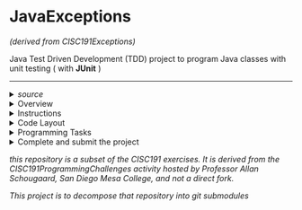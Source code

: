 # JavaExceptions
 _(derived from CISC191Exceptions)_


Java Test Driven Development (TDD) project to program Java classes with unit testing ( with **JUnit** )
________

<details>
 <summary><em>source</em></summary>


 ![220px-MesaLogo](https://github.com/schougaard/SanDiegoMesaCISC191ProgrammingChallenges/assets/716243/334f6724-6afa-4198-9eff-7c49c472cd35)

# San Diego Mesa College CISC 191 Programming Challenges
Programming challenges for San Diego Community College CISC 191 Intermediate Java classes.

Created by
- Professor Dr. Tasha Frankie
- and Professor [Allan Schougaard](https://github.com/schougaard), San Diego Mesa College.

With contributions from: 
- Dom David,
- [Dan Sullivan](https://github.com/uid100)
________

</details>
<details>
 <summary>Overview</summary>

Assignment Overview

Java defines special types of errors called exceptions for a number of reasons:

 - To separate error handling from program logic. Exceptions allow programmers to write their code in a more modular and reusable way, by separating the code that detects and handles errors from the code that performs the main logic of the program. This makes the code easier to read, understand, and maintain.
 - To provide a robust and consistent way to handle errors. Exceptions provide a standard way to handle errors, which makes Java code more predictable and reliable. This is especially important in large and complex applications, where errors can occur in many different places.
 - To propagate errors up the call stack. Exceptions can be propagated up the call stack, which allows errors to be handled at the appropriate level. For example, if a method throws an exception, the calling method can catch the exception and handle it accordingly. This allows programmers to centralize error handling in certain parts of the application, making it easier to manage and troubleshoot errors.
 - To provide information about errors. Exceptions contain information about the error, such as the type of error, the stack trace, and any additional details. This information can be used to log the error, display a meaningful error message to the user, or take other corrective action.

Java defines two types of exceptions: checked exceptions and unchecked exceptions. Checked exceptions are exceptions that must be explicitly handled by the programmer. Unchecked exceptions are exceptions that do not need to be explicitly handled by the programmer.

Checked exceptions are typically used to handle errors that are beyond the control of the programmer, such as errors caused by the underlying operating system or hardware. Unchecked exceptions are typically used to handle errors that are caused by programmer mistakes, such as null pointer exceptions and array index out of bounds exceptions.

Overall, exceptions are a powerful tool that can be used to improve the robustness, reliability, and maintainability of Java code.

Here are some specific examples of how exceptions can be used in Java:

 - Handling errors caused by user input. If a user enters invalid input, the program can throw an exception, which can then be handled to display a meaningful error message to the user and allow them to try again.
 - Handling errors caused by file operations. If a program tries to open a file that does not exist, the program can throw an exception, which can then be handled to notify the user of the error and allow them to take corrective action.
 - Handling errors caused by network operations. If a program tries to connect to a network server that is unavailable, the program can throw an exception, which can then be handled to retry the connection or notify the user of the error.

By using exceptions to handle errors, Java programs can become more robust, reliable, and user-friendly.
________

</details>
<details>
 <summary>Instructions</summary>

## _(Open the Project)_
1. From the **<> Code** dropdown link in the repository (above), download the Zip file to your computer.
2. Extract the files to your working folder
3. Open Eclipse and import the project. 
   - You can use File>Import menu item or right-click in the Package Manager and choose Import.
   - select General>Projects from Folder or Archive
   - navigate into the project until you see the `bin` and `src` folders, and choose *open*
4. Expand the project in the package explorer and find the .java files below the **src** folder.

## _(Complete the Assignment)_

</details>
<details>
 <summary>Code Layout</summary>
 
You will be completing code that deals with banking and bills. In the past, we may have handled input validation a little differently with simple if-statements and early returns of specific values. This time, you will handle special behaviors dealing with values using Exceptions.
___________

</details>
<details>
 <summary>Programming Tasks</summary>

 
## Programming Task(s)

### CheckoutBill
When you run the tester file you will see that the first failure is when the code expects an Exception to be thrown. 

_Be careful about accidentally running the CheckoutBill class since it has a main method. You may not realize that you are not running the tester class._

1. The bill amount should be greater than 0. Throw an `IllegalArgumentException` if the parameter does not meet this requirement. Otherwise, set the instance variable accordingly.
In Java to throw an exception you add the following:
```
throw (new MyExceptionName());
```
You are creating an object that is an `Exception` type and throwing it.

The term *throwing an exception* in Java is used to describe the process of creating an exception object and passing it to the runtime system. The runtime system will then search for an exception handler in the call stack, starting with the current method and working its way up. If an exception handler is found, the exception will be handled and the program will continue to execute. If an exception handler is not found, the program will terminate. The term "throwing" is used to describe this process because it is analogous to throwing a ball. When you throw a ball, you are transferring control of the ball to the person who catches it. Similarly, when you throw an exception, you are transferring control of the exception to the runtime system. The runtime system is responsible for handling exceptions in a way that is appropriate for the application. For example, the runtime system may display an error message to the user, log the error, or terminate the application.

2. Uncomment the next tester method in the tester class. Fix the `setTipPercent()` method so that it throws an exception if the parameter does not meet the requirement.
3. Uncomment the next tester which will focus on the `calculateTotalBill()` method.
Fix the method so that it throws an `IllegaStateException` if the bill or tipPercent do not have proper values. The current setup allows the creation of a `CheckoutBill` object that initializes the instance variables to undesirable values. Do not alter this behavior as this is by design.
4. Uncomment the next tester method (`testMain()`).
Now you must handle exceptions in the main method of the CheckoutBill class. _**Note that you will not actually have to do much in the catch clause other than printing the error to the console.**_

To handle an exception in Java means to take corrective action when an error occurs. This can involve logging the error, displaying a meaningful error message to the user, or taking other steps to recover from the error and continue executing the program.

There are two main ways to handle exceptions in Java:
**Using the try-catch-finally block.** The try-catch-finally block is the most common way to handle exceptions in Java. It allows you to specify a block of code that is to be executed, and to catch any exceptions that occur within that block. The finally block is optional, but it is often used to perform cleanup tasks, such as closing resources.
**Using the try-with-resources statement.** The try-with-resources statement is a newer way to handle exceptions in Java. It is specifically designed for handling resources that must be closed after they are used. For example, you can use the try-with-resources statement to handle files, database connections, and network sockets.
```
try {
  // Code that may throw an exception
} catch (Exception e) {
  // Handle the exception here
} finally {
  // Perform cleanup tasks here
}
```

In this programming assignment, you are not accessing resources so you do not need the finally block. 
```
try{
  // code that may throw an exception
}catch( Exception e){
  //handle exception here or print the exception to the console
}
```

### BankAccount
Exceptions are a class in Java. The BankAccount will now have you creating classes that subclass the Exception class.

1. Uncomment the next tester method which now uses the BankAccount class.
#### Deposit
     1. This method asks you to throw a specific type of exception that does not exist. Create a class of the described exception that extends the Exception class.
     2. Check to see if should throw the exception and throw it, otherwise, proceed with the method's logic.

A method that throws an exception must declare so in the header. Add throws InvalidAmountException at the end of the method signature so it looks like the line below. 
```
public void deposit(double amount) throws InvalidAmountException
```

#### Withdraw
     1. Take a look at the comments of the method. Create the missing exception classes similar to the deposit method.
     2. Throw the exceptions based on the behavior described in the comments. Don't forget to add the throws declaration in the method's header. Since this method throws more than one error, make it so that it throws a generic Exception so that it covers any subclass of Exception.
     3. Handle the rest of the logic of the method.

#### InvalidAmountException
1. Uncomment the next tester method.
2. Add the missing constructor.
3. Now that you have a constructor with a parameter, wherever you use the non-parameterized constructor, you must add the amount. For example, BankAccount uses this exception a lot.
4. Add a getMessage method that returns a message similar to the one shown in the tester method. As usual, care of any required white spaces.

Attempt the remainder of the tester methods now. For the last section, explore subclassing RuntimeException instead of Exception. What's the difference between check and unchecked exceptions?
___________

</details>

<details>
 <summary>Complete and submit the project</summary>
 
## Complete and zip the project
1. Run and add the code to the src folder until the tests are successful.
2. Uncomment each test case in the **Test** file (`TestAdvancedClasses.java`), one at a time. 
Do not modify the content in this file except to uncomment the tests. Add and modify class files
as needed for the tests to pass.
3. Review and refactor any of the code as needed:
    - be sure your code follows good coding practices and coding style and standards.
    - update the javadoc comments at the top of the file to add your name as author
    - update the comments for each method in the file.
4. Export the project as a zip file and submit your work.

___________

## Rubric

[Rubric](Rubric.md)
___________

</details>

_this repository is a subset of the CISC191 exercises. It is derived from the CISC191ProgrammingChallenges 
activity hosted by Professor Allan Schougaard, San Diego Mesa College, and not a direct fork._

_This project is to decompose that repository into git submodules_
